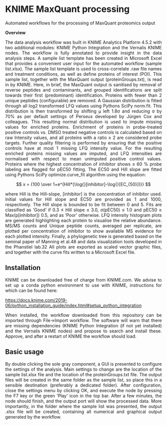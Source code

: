 # KNIME MaxQuant processing
Automated workflows for the processing of MaxQuant proteomics output

**Overview** 

<p align="justify">The data analysis workflow was built in KNIME Analytics Platform 4.5.2 with two additional modules: KNIME Python Integration and the Vernalis KNIME nodes. The workflow is fully annotated to provide insight in the data analysis steps. A sample list template has been created in Microsoft Excel that provides a convenient user input for the automated workflow (sample list.xlsx). The sample list template is used to cross-correlate .raw file names and treatment conditions, as well as define proteins of interest (POI). This sample list, together with the MaxQuant output (proteinGroups.txt), is read in by KNIME. Here, in brief, the MaxQuant output is sanitised by removal of reverse peptides and contaminants, and grouped identifications are split towards their first (predominant) identification. Proteins with fewer than 2 unique peptides (configurable) are removed. A Gaussian distribution is fitted through all log2 transformed LFQ values using Pythons SciPy norm.fit. This distribution is then transformed by shifting µ left 1.8σ and reducing σ by 70% as per default settings of Perseus developed by Jürgen Cox and colleagues. This resulting normal distribution is used to impute missing values for enriched proteins. Enrichment of proteins in probe-treated positive controls vs. DMSO treated negative controls is calculated based on raw Intensity values, and all proteins with a ratio ≥ 2 are considered probe targets. Further quality filtering is performed by ensuring that the positive controls have at most 1 missing LFQ intensity value. For the resulting enriched proteins missing values are imputed, and LFQ intensities are normalised with respect to mean unimputed positive control values. Proteins where the highest concentration of inhibitor shows ≤ 60 % probe labeling are flagged for pEC50 fitting. The EC50 and Hill slope are fitted using Pythons SciPy optimize.curve_fit algorithm using the equation:

$$ x = {100 \over 1+e^{Hill*(\log{}[inhibitor]-\log{}[EC_{50}])}} $$

<p align="justify">where Hill is the Hill-slope, [inhibitor] is the concentration of inhibitor used. Initial values for Hill slope and EC50 are provided as 1 and 1000, respectively. The Hill slope is bounded to be fit between 0 and 5. Fits are classified as ‘Good’ if 0.3 ≤ Hill slope ≤ 3.0, σ(pEC50) ≤ 1.0 and pEC50 ≥ Max(p[inhibitor]) 0.5, and as ‘Poor’ otherwise. LFQ intensity histogram plots are generated highlighting each protein to visualise the relative abundance. MS/MS counts and Unique peptide counts, averaged per replicate, are plotted per concentration of inhibitor to show available MS evidence for each plotted intensity. Finally, a phylogenetic tree is generated based on the seminal paper of Manning et al.48 and data visualization tools developed in the Phanstiel lab.32 All plots are exported as scaled vector graphic files, and together with the curve fits written to a Microsoft Excel file. 

## Installation
<p align="justify">KNIME can be downloaded free of charge from KNIME.com. We advise to set up a conda python environment to use with KNIME, instructions for which can be found here:
  
https://docs.knime.com/2019-06/python_installation_guide/index.html#setup_python_integration
<p align="justify">When installed, the workflow downloaded from this repository can be imported through File->Import workflow. The software will warn that there are missing dependencies (KNIME Python Integration (if not yet installed) and the Vernalis KNIME nodes) and propose to search and install these. Approve, and after a restart of KNIME the workflow should load. 

## Basic usage
<p align="justify">By double clicking the sole gray component, a GUI is presented to configure the settings of the analysis. Main settings to change are the location of the sample list.xlsx file and the location of the proteinGroups.txt file. The output files will be created in the same folder as the sample list, so place this in a sensible destination (preferably a dedicated folder). After configuration, close the settings menu by clicking OK, and execute the node by pressing the F7 key or the green 'Play' icon in the top bar. After a few minutes, the node should finish, and the output port will show the processed data. More importantly, in the folder where the sample list was presented, the output .xlsx file will be created, containing all numerical and graphical output generated by the workflow. 
